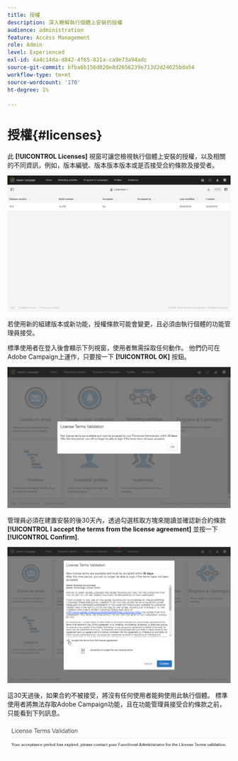 ```yaml
---
title: 授權
description: 深入瞭解執行個體上安裝的授權
audience: administration
feature: Access Management
role: Admin
level: Experienced
exl-id: 4a4c14da-d842-4f65-821a-ca9e73a94adc
source-git-commit: bfba6b156d020e8d2656239e713d2d24625bda54
workflow-type: tm+mt
source-wordcount: '170'
ht-degree: 1%

---
```


# 授權{#licenses}

此 **[!UICONTROL Licenses]** 視窗可讓您檢視執行個體上安裝的授權，以及相關的不同資訊，例如，版本編號、版本版本版本或是否接受合約條款及接受者。

![](assets/license_1.png)

若使用新的組建版本或新功能，授權條款可能會變更，且必須由執行個體的功能管理員接受。

標準使用者在登入後會顯示下列視窗，使用者無需採取任何動作。 他們仍可在Adobe Campaign上運作，只要按一下 **[!UICONTROL OK]** 按鈕。

![](assets/license_2.png)

管理員必須在建置安裝的後30天內，透過勾選核取方塊來閱讀並確認新合約條款 **[!UICONTROL I accept the terms from the license agreement]** 並按一下 **[!UICONTROL Confirm]**.

![](assets/license_3.png)

這30天過後，如果合約不被接受，將沒有任何使用者能夠使用此執行個體。 標準使用者將無法存取Adobe Campaign功能，且在功能管理員接受合約條款之前，只能看到下列訊息。

![](assets/license_4.png)
